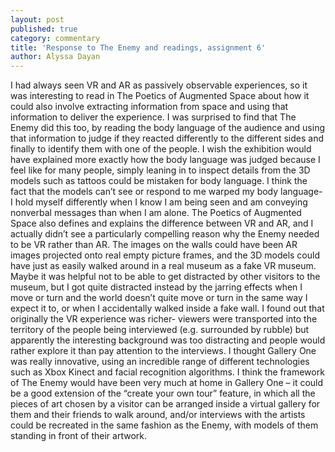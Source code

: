 ```yaml
---
layout: post
published: true
category: commentary
title: 'Response to The Enemy and readings, assignment 6'
author: Alyssa Dayan
---
```


I had always seen VR and AR as passively observable experiences, so it was interesting to read in The Poetics of Augmented Space about how it could also involve extracting information from space and using that information to deliver the experience. I was surprised to find that The Enemy did this too, by reading the body language of the audience and using that information to judge if they reacted differently to the different sides and finally to identify them with one of the people. I wish the exhibition would have explained more exactly how the body language was judged because I feel like for many people, simply leaning in to inspect details from the 3D models such as tattoos could be mistaken for body language. I think the fact that the models can’t see or respond to me warped my body language- I hold myself differently when I know I am being seen and am conveying nonverbal messages than when I am alone. 
The Poetics of Augmented Space also defines and explains the difference between VR and AR, and I actually didn’t see a particularly compelling reason why the Enemy needed to be VR rather than AR. The images on the walls could have been AR images projected onto real empty picture frames, and the 3D models could have just as easily walked around in a real museum as a fake VR museum. Maybe it was helpful not to be able to get distracted by other visitors to the museum, but I got quite distracted instead by the jarring effects when I move or turn and the world doesn’t quite move or turn in the same way I expect it to, or when I accidentally walked inside a fake wall. I found out that originally the VR experience was richer- viewers were transported into the territory of the people being interviewed (e.g. surrounded by rubble) but apparently the interesting background was too distracting and people would rather explore it than pay attention to the interviews. 
I thought Gallery One was really innovative, using an incredible range of different technologies such as Xbox Kinect and facial recognition algorithms. I think the framework of The Enemy would have been very much at home in Gallery One – it could be a good extension of the “create your own tour” feature, in which all the pieces of art chosen by a visitor can be arranged inside a virtual gallery for them and their friends to walk around, and/or interviews with the artists could be recreated in the same fashion as the Enemy, with models of them standing in front of their artwork.
